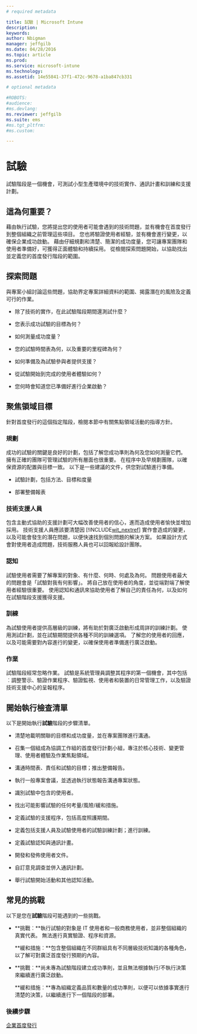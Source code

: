 ```yaml
---
# required metadata

title: 試驗 | Microsoft Intune
description:
keywords:
author: Nbigman
manager: jeffgilb
ms.date: 04/28/2016
ms.topic: article
ms.prod:
ms.service: microsoft-intune
ms.technology:
ms.assetid: 14e55841-37f1-472c-9678-a1ba847cb331

# optional metadata

#ROBOTS:
#audience:
#ms.devlang:
ms.reviewer: jeffgilb
ms.suite: ems
#ms.tgt_pltfrm:
#ms.custom:

---
```


# 試驗
試驗階段是一個機會，可測試小型生產環境中的技術實作、通訊計畫和訓練和支援計劃。

## 這為何重要？
藉由執行試驗，您將提出您的使用者可能會遇到的技術問題，並有機會在首度發行到整個組織之前管理這些項目。 您也將驗證使用者經驗，並有機會進行變更，以確保企業成功啟動。 藉由仔細規劃和清楚、簡潔的成功度量，您可讓專案團隊和使用者準備好，可獲得正面體驗和持續採用。
從檢閱探索問題開始，以協助找出並定義您的首度發行階段的範圍。

## 探索問題
與專案小組討論這些問題，協助界定專案詳細資料的範圍、揭露潛在的風險及定義可行的作業。

-   除了技術的實作，在此試驗階段期間還測試什麼？

-   您表示成功試驗的目標為何？

-   如何測量成功度量？

-   您的試驗時間表為何，以及重要的里程碑為何？

-   如何準備及為試驗參與者提供支援？

-   從試驗開始到完成的使用者體驗如何？

-   您何時會知道您已準備好進行企業啟動？

## 聚焦領域目標
針對首度發行的這個指定階段，檢閱本節中有關焦點領域活動的指導方針。

### 規劃
成功的試驗的關鍵是良好的計劃，包括了解您成功準則為何及您如何測量它們。 擁有正確的團隊可管理試驗的所有層面也很重要。 在程序中及早規劃團隊，以確保資源的配置與目標一致。 以下是一些建議的文件，供您對試驗進行準備。

-   試驗計劃，包括方法、目標和度量

-   部署整備報表

### 技術支援人員
包含主動式協助的支援計劃可大幅改善使用者的信心，進而造成使用者愉快並增加採用。 技術支援人員應該要清楚因 [!INCLUDE[wit_nextref](../includes/wit_nextref_md.md)] 實作會造成的變更，以及可能會發生的潛在問題，以便快速找到個別問題的解決方案。 如果設計方式會對使用者造成問題，技術服務人員也可以回報給設計團隊。

### 認知
試驗使用者需要了解專案的對象、有什麼、何時、何處及為何。 問題使用者最大的問題會是「試驗對我有何影響」。 將自己放在使用者的角度，並從端對端了解使用者經驗很重要。 使用認知和通訊來協助使用者了解自己的責任為何，以及如何在試驗階段支援獲得支援。

### 訓練
為試驗使用者提供高層級的訓練，將有助於對廣泛啟動形成周詳的訓練計劃。 使用測試計劃，並在試驗期間提供各種不同的訓練選項。 了解您的使用者的回應，以及可能需要對內容進行的變更，以確保使用者準備進行廣泛啟動。

### 作業
試驗階段經常忽略作業。 試驗是系統管理員調整其程序的第一個機會，其中包括︰調整警示、驗證作業程序、驗證監視、使用者和裝置的日常管理工作，以及驗證技術支援中心的呈報程序。

## 開始執行檢查清單
以下是開始執行**試驗**階段的步驟清單。

-   清楚地載明關聯的目標和成功度量，並在專案團隊進行溝通。

-   召集一個組成為協調工作組的首度發行計劃小組，專注於核心技術、變更管理、使用者體驗及作業焦點領域。

-   溝通時間表、責任和試驗的目標；推出整備報告。

-   執行一般專案會議，並透過執行狀態報告溝通專案狀態。

-   識別試驗中包含的使用者。

-   找出可能影響試驗的任何考量/風險/緩和措施。

-   定義試驗的支援程序，包括高度照護期間。

-   定義包括支援人員及試驗使用者的試驗訓練計劃；進行訓練。

-   定義試驗認知與通訊計畫。

-   開發和發佈使用者文件。

-   自訂意見調查並併入通訊計劃。

-   舉行試驗開始活動和其他認知活動。

## 常見的挑戰
以下是您在**試驗**階段可能遇到的一些挑戰。

-   **挑戰︰**執行試驗的對象是 IT 使用者和一般商務使用者，並非整個組織的真實代表。 無法進行真實驗證、程序和資源。

    **緩和措施︰**包含整個組織在不同群組具有不同層級技術知識的各種角色，以了解可對廣泛首度發行預期的內容。

-   **挑戰︰**尚未專為試驗階段建立成功準則，並且無法根據執行/不執行決策來繼續進行廣泛啟動。

    **緩和措施︰**專為組織定義品質和數量的成功準則，以便可以依據事實進行清楚的決策，以繼續進行下一個階段的部署。

### 後續步驟
[企業首度發行](enterprise-rollout.md)


<!--HONumber=May16_HO2-->


